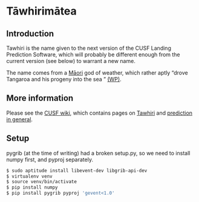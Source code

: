 # T&#257;whirim&#257;tea

## Introduction

Tawhiri is the name given to the next version of the CUSF Landing Prediction
Software, which will probably be different enough from the current version
(see below) to warrant a new name.

The name comes from a
[M&#257;ori](http://en.wikipedia.org/wiki/M%C4%81ori_people)
god of weather, which rather aptly
&ldquo;drove Tangaroa and his progeny into the sea &rdquo;
[(WP)](http://en.wikipedia.org/wiki/Tawhiri).

## More information

Please see the [CUSF wiki](http://www.cusf.co.uk/wiki/), which contains pages
on [Tawhiri](http://www.cusf.co.uk/wiki/tawhiri:start) and [prediction in
general](http://www.cusf.co.uk/wiki/landing_predictor).

## Setup

pygrib (at the time of writing) had a broken setup.py, so we need to install
numpy first, and pyproj separately.

```bash
$ sudo aptitude install libevent-dev libgrib-api-dev
$ virtualenv venv
$ source venv/bin/activate
$ pip install numpy
$ pip install pygrib pyproj 'gevent<1.0'
```


